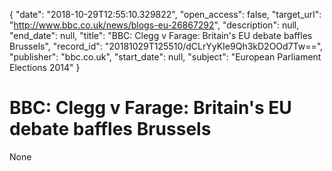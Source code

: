 {
  "date": "2018-10-29T12:55:10.329822", 
  "open_access": false, 
  "target_url": "http://www.bbc.co.uk/news/blogs-eu-26867292", 
  "description": null, 
  "end_date": null, 
  "title": "BBC:  Clegg v Farage: Britain's EU debate baffles Brussels", 
  "record_id": "20181029T125510/dCLrYyKIe9Qh3kD2OOd7Tw==", 
  "publisher": "bbc.co.uk", 
  "start_date": null, 
  "subject": "European Parliament Elections 2014"
}

# BBC:  Clegg v Farage: Britain's EU debate baffles Brussels

None